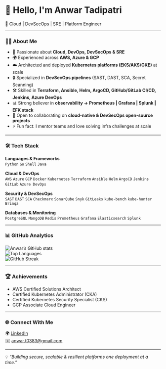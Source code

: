 # 👋 Hello, I'm Anwar Tadipatri  

🚀 Cloud | DevSecOps | SRE | Platform Engineer  

---

### 🧑‍💻 About Me
- 🔭 Passionate about **Cloud, DevOps, DevSecOps & SRE**  
- 🌍 Experienced across **AWS, Azure & GCP**  
- ☁️ Architected and deployed **Kubernetes platforms (EKS/AKS/GKE)** at scale  
- 🔒 Specialized in **DevSecOps pipelines** (SAST, DAST, SCA, Secret Scanning)  
- 🛠️ Skilled in **Terraform, Ansible, Helm, ArgoCD, GitHub/GitLab CI/CD, Jenkins, Azure DevOps**  
- 📊 Strong believer in **observability → Prometheus | Grafana | Splunk | EFK stack**  
- 👯 Open to collaborating on **cloud-native & DevSecOps open-source projects**  
- ⚡ Fun fact: I mentor teams and love solving infra challenges at scale 

---

### 🛠️ Tech Stack  

**Languages & Frameworks**  
`Python` `Go` `Shell` `Java`  

**Cloud & DevOps**  
`AWS` `Azure` `GCP` `Docker` `Kubernetes` `Terraform` `Ansible` `Helm` `ArgoCD` `Jenkins` `GitLab` `Azure DevOps`  

**Security & DevSecOps**  
`SAST` `DAST` `SCA` `Checkmarx` `SonarQube` `Snyk` `GitLeaks` `kube-bench` `kube-hunter` `Brinqa`  

**Databases & Monitoring**  
`PostgreSQL` `MongoDB` `Redis` `Prometheus` `Grafana` `Elasticsearch` `Splunk`  

---

### 📊 GitHub Analytics  
![Anwar’s GitHub stats](https://github-readme-stats.vercel.app/api?username=AnwarTadipatri&show_icons=true&theme=tokyonight)  
![Top Languages](https://github-readme-stats.vercel.app/api/top-langs/?username=AnwarTadipatri&layout=compact&theme=tokyonight)  
![GitHub Streak](https://streak-stats.demolab.com?user=AnwarTadipatri&theme=tokyonight)  

---

### 🏆 Achievements  
- AWS Certified Solutions Architect  
- Certified Kubernetes Administrator (CKA)  
- Certified Kubernetes Security Specialist (CKS)  
- GCP Associate Cloud Engineer  

---

### 🌐 Connect With Me  
🌍 [LinkedIn](https://linkedin.com/in/anwar-tadipatri)  
✉️ anwar.t0383@gmail.com  

---

💡 *“Building secure, scalable & resilient platforms one deployment at a time.”*
